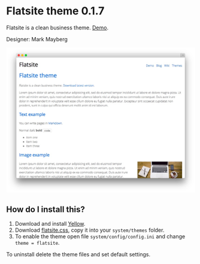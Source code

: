 Flatsite theme 0.1.7
====================
Flatsite is a clean business theme. [Demo](http://demo.datenstrom.se/themes/flatsite-theme).

Designer: Mark Mayberg

![Screenshot](flatsite-theme.jpg?raw=true)

How do I install this?
----------------------
1. Download and install [Yellow](https://github.com/datenstrom/yellow/).  
2. Download [flatsite.css](flatsite.css?raw=true), copy it into your `system/themes` folder.  
3. To enable the theme open file `system/config/config.ini` and change `theme = flatsite`.  

To uninstall delete the theme files and set default settings.